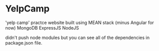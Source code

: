 # YelpCamp
'yelp camp' practce website built using MEAN stack (minus Angular for now)
MongoDB
ExpressJS
NodeJS

didn't push node modules but you can see all of the dependencies in package.json file.
